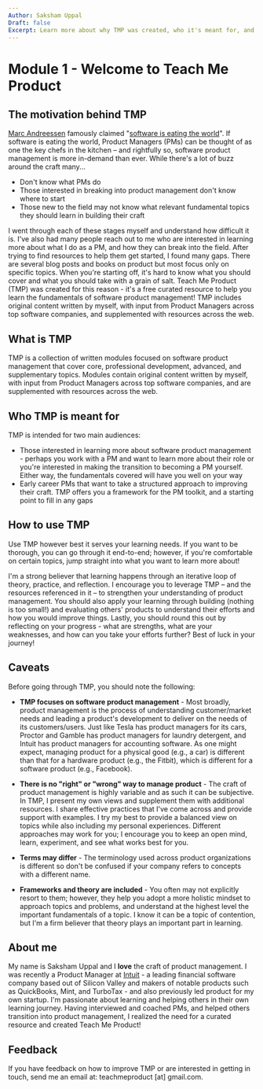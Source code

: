 ```yaml
---
Author: Saksham Uppal
Draft: false
Excerpt: Learn more about why TMP was created, who it's meant for, and how to use it - including caveats to keep in mind.
---
```

# Module 1 - Welcome to Teach Me Product

## The motivation behind TMP

[Marc Andreessen](https://en.wikipedia.org/wiki/Marc_Andreessen) famously claimed "[software is eating the world](http://www.wsj.com/articles/SB10001424053111903480904576512250915629460)". If software is eating the world, Product Managers (PMs) can be thought of as one the key chefs in the kitchen – and rightfully so, software product management is more in-demand than ever. While there's a lot of buzz around the craft many...
-   Don't know what PMs do
-   Those interested in breaking into product management don't know where to start
-   Those new to the field may not know what relevant fundamental topics they should learn in building their craft

I went through each of these stages myself and understand how difficult it is. I've also had many people reach out to me who are interested in learning more about what I do as a PM, and how they can break into the field. After trying to find resources to help them get started, I found many gaps. There are several blog posts and books on product but most focus only on specific topics. When you're starting off, it's hard to know what you should cover and what you should take with a grain of salt. Teach Me Product (TMP) was created for this reason - it's a free curated resource to help you learn the fundamentals of software product management! TMP includes original content written by myself, with input from Product Managers across top software companies, and supplemented with resources across the web.


## What is TMP

TMP is a collection of written modules focused on software product management that cover core, professional development, advanced, and supplementary topics. Modules contain original content written by myself, with input from Product Managers across top software companies, and are supplemented with resources across the web.


## Who TMP is meant for

TMP is intended for two main audiences:

-   Those interested in learning more about software product management - perhaps you work with a PM and want to learn more about their role or you're interested in making the transition to becoming a PM yourself. Either way, the fundamentals covered will have you well on your way
-   Early career PMs that want to take a structured approach to improving their craft. TMP offers you a framework for the PM toolkit, and a starting point to fill in any gaps


## How to use TMP

Use TMP however best it serves your learning needs. If you want to be thorough, you can go through it end-to-end; however, if you're comfortable on certain topics, jump straight into what you want to learn more about!

I'm a strong believer that learning happens through an iterative loop of theory, practice, and reflection. I encourage you to leverage TMP – and the resources referenced in it – to strengthen your understanding of product management. You should also apply your learning through building (nothing is too small!) and evaluating others' products to understand their efforts and how you would improve things. Lastly, you should round this out by reflecting on your progress - what are strengths, what are your weaknesses, and how can you take your efforts further? Best of luck in your journey!


## Caveats

Before going through TMP, you should note the following:
-   __TMP focuses on software product management__ - Most broadly, product management is the process of understanding customer/market needs and leading a product's development to deliver on the needs of its customers/users. Just like Tesla has product managers for its cars, Proctor and Gamble has product managers for laundry detergent, and Intuit has product managers for accounting software. As one might expect, managing product for a physical good (e.g., a car) is different than that for a hardware product (e.g., the Fitbit), which is different for a software product (e.g., Facebook).

-   __There is no "right" or "wrong" way to manage product__ - The craft of product management is highly variable and as such it can be subjective. In TMP, I present my own views and supplement them with additional resources. I share effective practices that I've come across and provide support with examples. I try my best to provide a balanced view on topics while also including my personal experiences. Different approaches may work for you; I encourage you to keep an open mind, learn, experiment, and see what works best for you.

-   __Terms may differ__ - The terminology used across product organizations is different so don't be confused if your company refers to concepts with a different name.

-   __Frameworks and theory are included__ - You often may not explicitly resort to them; however, they help you adopt a more holistic mindset to approach topics and problems, and understand at the highest level the important fundamentals of a topic. I know it can be a topic of contention, but I'm a firm believer that theory plays an important part in learning.


## About me

My name is Saksham Uppal and I **love** the craft of product management. I was recently a Product Manager at [Intuit](http://www.intuit.com/) - a leading financial software company based out of Silicon Valley and makers of notable products such as QuickBooks, Mint, and TurboTax - and also previously led product for my own startup. I'm passionate about learning and helping others in their own learning journey. Having interviewed and coached PMs, and helped others transition into product management, I realized the need for a curated resource and created Teach Me Product!


## Feedback

If you have feedback on how to improve TMP or are interested in getting in touch, send me an email at: teachmeproduct \[at\] gmail.com.
